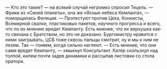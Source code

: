 — Кто это такие? — на всякий случай негромко спросил Тецель.
— Фрики из «Синей планеты», она же «Ясные небеса Кемланта», — поморщилась Фелиция. — Протестуют против Цеха, Конкисты, Всемирной свалки, пластиковых пакетов, научного прогресса и всего, что по их мнению вредит Кемланту. Есть мнение, что их верхушка как-то связана с Братством, но это не доказано. Бургомистру нравится с ними заигрывать, ЦСБ тоже сквозь пальцы смотрит, ну и мы к ним не лезем. Так — гоняем, когда сильно наглеют.
— Есть мнение, что они сами вредят Кемланту, — хмыкнул Консультант. 
Катер скользнул над толпой, килем почти задев динамики и рассыпав листовки со стола оратора.

